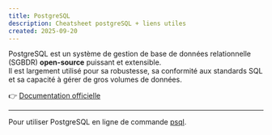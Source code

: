 ```yaml
---
title: PostgreSQL
description: Cheatsheet postgreSQL + liens utiles
created: 2025-09-20
---
```


PostgreSQL est un système de gestion de base de données relationnelle (SGBDR) **open-source** puissant et extensible.  
Il est largement utilisé pour sa robustesse, sa conformité aux standards SQL et sa capacité à gérer de gros volumes de données.

👉 [Documentation officielle](https://www.postgresql.org/docs/)

---

Pour utiliser PostgreSQL en ligne de commande  [psql](psql).

